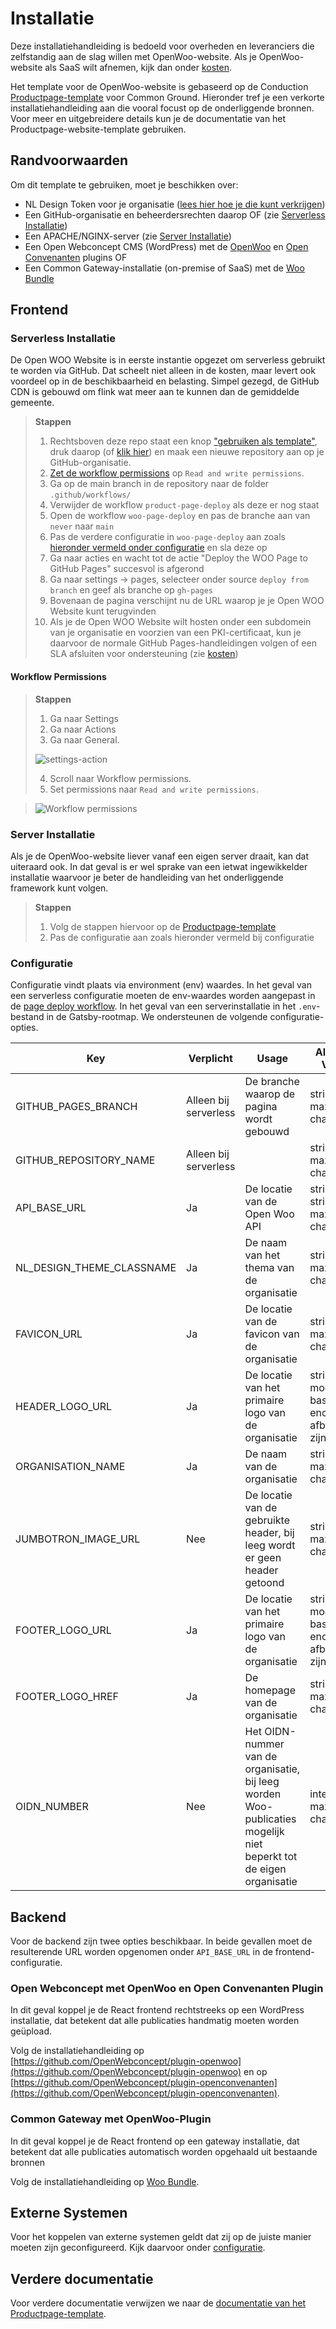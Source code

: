 # Installatie

Deze installatiehandleiding is bedoeld voor overheden en leveranciers die zelfstandig aan de slag willen met OpenWoo-website. Als je OpenWoo-website als SaaS wilt afnemen, kijk dan onder [kosten](/docs/product/Kosten.md).

Het template voor de OpenWoo-website is gebaseerd op de Conduction [Productpage-template](https://github.com/ConductionNL/product-website-template) voor Common Ground. Hieronder tref je een verkorte installatiehandleiding aan die vooral focust op de onderliggende bronnen. Voor meer en uitgebreidere details kun je de documentatie van het Productpage-website-template gebruiken.

## Randvoorwaarden

Om dit template te gebruiken, moet je beschikken over:

- NL Design Token voor je organisatie ([lees hier hoe je die kunt verkrijgen](https://conductionnl.github.io/product-website-template/Features/NL_Design))
- Een GitHub-organisatie en beheerdersrechten daarop OF (zie [Serverless Installatie](#serverless-installatie))
- Een APACHE/NGINX-server (zie [Server Installatie](#server-installatie))
- Een Open Webconcept CMS (WordPress) met de [OpenWoo](https://github.com/OpenWebconcept/plugin-openwoo) en [Open Convenanten](https://github.com/OpenWebconcept/plugin-openconvenanten) plugins OF
- Een Common Gateway-installatie (on-premise of SaaS) met de [Woo Bundle](https://github.com/ConductionNL/WooBundle/tree/main)

## Frontend

### Serverless Installatie

De Open WOO Website is in eerste instantie opgezet om serverless gebruikt te worden via GitHub. Dat scheelt niet alleen in de kosten, maar levert ook voordeel op in de beschikbaarheid en belasting. Simpel gezegd, de GitHub CDN is gebouwd om flink wat meer aan te kunnen dan de gemiddelde gemeente.

> **Stappen**
>
> 1. Rechtsboven deze repo staat een knop ["gebruiken als template"](https://github.com/new?template_name=woo-website-template&template_owner=ConductionNL), druk daarop (of [klik hier](https://github.com/new?template_name=woo-website-template&template_owner=ConductionNL)) en maak een nieuwe repository aan op je GitHub-organisatie.
> 2. [Zet de workflow permissions](#workflow-permissions) op `Read and write permissions`.
> 3. Ga op de main branch in de repository naar de folder `.github/workflows/`
> 4. Verwijder de workflow `product-page-deploy` als deze er nog staat
> 5. Open de workflow `woo-page-deploy` en pas de branche aan van `never` naar `main`
> 6. Pas de verdere configuratie in `woo-page-deploy` aan zoals [hieronder vermeld onder configuratie](#configuratie) en sla deze op
> 7. Ga naar acties en wacht tot de actie "Deploy the WOO Page to GitHub Pages" succesvol is afgerond
> 8. Ga naar settings -> pages, selecteer onder source `deploy from branch` en geef als branche op `gh-pages`
> 9. Bovenaan de pagina verschijnt nu de URL waarop je je Open WOO Website kunt terugvinden
> 10. Als je de Open WOO Website wilt hosten onder een subdomein van je organisatie en voorzien van een PKI-certificaat, kun je daarvoor de normale GitHub Pages-handleidingen volgen of een SLA afsluiten voor ondersteuning (zie [kosten](/docs/product/Kosten.md))

#### Workflow Permissions

> **Stappen**
>
> 1. Ga naar Settings
> 2. Ga naar Actions
> 3. Ga naar General.
>
> ![settings-action](https://raw.githubusercontent.com/ConductionNL/woo-website-template/main/docs/techniek/settings-action.png)
>
> 4. Scroll naar Workflow permissions.
> 5. Set permissions naar `Read and write permissions`.

> ![Workflow permissions](https://raw.githubusercontent.com/ConductionNL/woo-website-template/main/docs/techniek/workflow-permissions.png)

### Server Installatie

Als je de OpenWoo-website liever vanaf een eigen server draait, kan dat uiteraard ook. In dat geval is er wel sprake van een ietwat ingewikkelder installatie waarvoor je beter de handleiding van het onderliggende framework kunt volgen.

> **Stappen**
>
> 1. Volg de stappen hiervoor op de [Productpage-template](https://github.com/ConductionNL/product-website-template)
> 2. Pas de configuratie aan zoals hieronder vermeld bij configuratie

### Configuratie

Configuratie vindt plaats via environment (env) waardes. In het geval van een serverless configuratie moeten de env-waardes worden aangepast in de [page deploy workflow](https://github.com/ConductionNL/woo-website-template/blob/main/.github/workflows/product-page-deploy.yml). In het geval van een serverinstallatie in het `.env`-bestand in de Gatsby-rootmap. We ondersteunen de volgende configuratie-opties.

| Key                       | Verplicht             | Usage                                                                                                              | Allowed Value                                        | Default / Example                                                                                |
| ------------------------- | --------------------- | ------------------------------------------------------------------------------------------------------------------ | ---------------------------------------------------- | ------------------------------------------------------------------------------------------------ |
| GITHUB_PAGES_BRANCH       | Alleen bij serverless | De branche waarop de pagina wordt gebouwd                                                                          | string, max 255 characters                           | gh-pages                                                                                         |
| GITHUB_REPOSITORY_NAME    | Alleen bij serverless |                                                                                                                    | string, max 255 characters                           | `${{ github.event.repository.name }}`                                                            |
| API_BASE_URL              | Ja                    | De locatie van de Open Woo API                                                                                     | string <URL>, string, max 255 characters             | "<https://api.gateway.commonground.nu/api>"                                                      |
| NL_DESIGN_THEME_CLASSNAME | Ja                    | De naam van het thema van de organisatie                                                                           | string, max 255 characters                           | "conduction-theme"                                                                               |
| FAVICON_URL               | Ja                    | De locatie van de favicon van de organisatie                                                                       | string <URL>, max 255 characters                     | "<https://conduction.nl/wp-content/uploads/2021/07/cropped-favicon-32x32.png>"                   |
| HEADER_LOGO_URL           | Ja                    | De locatie van het primaire logo van de organisatie                                                                | string, moet een base encoded afbeelding zijn OF url | "<https://conduction.nl/wp-content/uploads/2021/07/cropped-conductionlogo-1.png>"                |
| ORGANISATION_NAME         | Ja                    | De naam van de organisatie                                                                                         | string, max 255 characters                           | "Conduction"                                                                                     |
| JUMBOTRON_IMAGE_URL       | Nee                   | De locatie van de gebruikte header, bij leeg wordt er geen header getoond                                          | string <URL>, max 255 characters                     | "<https://www.conduction.nl/wp-content/uploads/2021/07/cropped-Conduction_HOME_0000_afb1-1.png>" |
| FOOTER_LOGO_URL           | Ja                    | De locatie van het primaire logo van de organisatie                                                                | string, moet een base encoded afbeelding zijn OF url | ...                                                                                              |
| FOOTER_LOGO_HREF          | Ja                    | De homepage van de organisatie                                                                                     | string <URL>, max 255 characters                     | "<https://conduction.nl/>"                                                                       |
| OIDN_NUMBER               | Nee                   | Het OIDN-nummer van de organisatie, bij leeg worden Woo-publicaties mogelijk niet beperkt tot de eigen organisatie | integer, max 16 characters                           | 1234567890                                                                                       |

## Backend

Voor de backend zijn twee opties beschikbaar. In beide gevallen moet de resulterende URL worden opgenomen onder `API_BASE_URL` in de frontend-configuratie.

### Open Webconcept met OpenWoo en Open Convenanten Plugin

In dit geval koppel je de React frontend rechtstreeks op een WordPress installatie, dat betekent dat alle publicaties handmatig moeten worden geüpload.

Volg de installatiehandleiding op [https://github.com/OpenWebconcept/plugin-openwoo](https://github.com/OpenWebconcept/plugin-openwoo) en op [https://github.com/OpenWebconcept/plugin-openconvenanten](https://github.com/OpenWebconcept/plugin-openconvenanten).

### Common Gateway met OpenWoo-Plugin

In dit geval koppel je de React frontend op een gateway installatie, dat betekent dat alle publicaties automatisch worden opgehaald uit bestaande bronnen

Volg de installatiehandleiding op [Woo Bundle](https://github.com/ConductionNL/WooBundle/tree/main).

## Externe Systemen

Voor het koppelen van externe systemen geldt dat zij op de juiste manier moeten zijn geconfigureerd. Kijk daarvoor onder [configuratie](/docs/techniek/Configuratie.md).

## Verdere documentatie

Voor verdere documentatie verwijzen we naar de [documentatie van het Productpage-template](https://conductionnl.github.io/product-website-template/).
